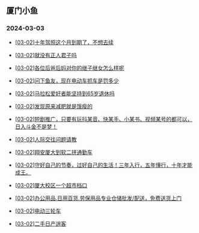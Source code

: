 ## 厦门小鱼 
### 2024-03-03

+ [[03-02]十年驾照这个月到期了，不想去续](http://bbs.xmfish.com/read-htm-tid-18154489.html)

+ [[03-02]就没有正人君子吗](http://bbs.xmfish.com/read-htm-tid-18154410.html)

+ [[03-02]各位后爸后妈对你的继子继女怎么样呢](http://bbs.xmfish.com/read-htm-tid-18154474.html)

+ [[03-02]问下鱼友，现在电动车抓车是罚多少](http://bbs.xmfish.com/read-htm-tid-18154467.html)

+ [[03-02]马拉松爱好者能坚持到65岁退休吗](http://bbs.xmfish.com/read-htm-tid-18154437.html)

+ [[03-02]发现原来减肥就是饿瘦的](http://bbs.xmfish.com/read-htm-tid-18154551.html)

+ [[03-02]短剧推广，只要有玩抖某音、快某手、小某书、视频某号的都可以，日入斗金不是梦！](http://bbs.xmfish.com/read-htm-tid-18154501.html)

+ [[03-02]人际交往问题请教](http://bbs.xmfish.com/read-htm-tid-18154575.html)

+ [[03-02]翔安厦大到软二拼通勤车](http://bbs.xmfish.com/read-htm-tid-18154379.html)

+ [[03-02]守好自己的节奏，过好自己的生活！三年入行，五年懂行，十年才能成王。](http://bbs.xmfish.com/read-htm-tid-18154386.html)

+ [[03-02]厦大校区一个超市档口](http://bbs.xmfish.com/read-htm-tid-18154554.html)

+ [[03-02]办公用品.日用百货.劳保用品专业仓储批发/配送，免费送货上门](http://bbs.xmfish.com/read-htm-tid-18154451.html)

+ [[03-02]电动三轮车](http://bbs.xmfish.com/read-htm-tid-18154567.html)

+ [[03-02]二手日产逍客](http://bbs.xmfish.com/read-htm-tid-18154566.html)

